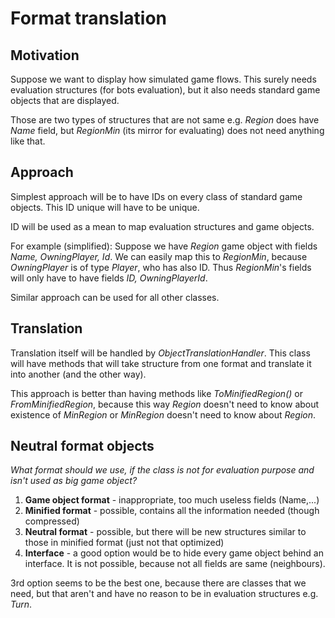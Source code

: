 # Format translation

## Motivation
Suppose we want to display how simulated game flows. This surely needs evaluation
structures (for bots evaluation), but it also needs standard game objects that
are displayed.

Those are two types of structures that are not same e.g. *Region* does have *Name*
field, but *RegionMin* (its mirror for evaluating) does not need anything like that.

## Approach
Simplest approach will be to have IDs on every class of standard game objects. This ID
unique will have to be unique.

ID will be used as a mean to map evaluation structures and game objects.

For example (simplified): Suppose we have *Region* game object with fields *Name, OwningPlayer,
Id*. We can easily map this to *RegionMin*, because *OwningPlayer* is of type *Player*,
who has also ID. Thus *RegionMin*'s fields will only have to have fields *ID, OwningPlayerId*.

Similar approach can be used for all other classes.

## Translation
Translation itself will be handled by *ObjectTranslationHandler*. This class
will have methods that will take structure from one format and translate it into another
(and the other way).

This approach is better than having methods like *ToMinifiedRegion()* or *FromMinifiedRegion*,
because this way *Region* doesn't need to know about existence of *MinRegion* or 
*MinRegion* doesn't need to know about *Region*.

## Neutral format objects
*What format should we use, if the class is not for evaluation purpose and isn't used as big game object?*

1. **Game object format** - inappropriate, too much useless fields (Name,...)
2. **Minified format** - possible, contains all the information needed (though compressed)
3. **Neutral format** - possible, but there will be new structures similar to those
in minified format (just not that optimized)
4. **Interface** - a good option would be to hide every game object
behind an interface. It is not possible, because not all fields are same (neighbours).

3rd option seems to be the best one, because there are classes that we need,
but that aren't and have no reason to be in evaluation structures e.g. *Turn*.